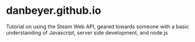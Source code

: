 # danbeyer.github.io

Tutorial on using the Steam Web API, geared towards someone with a basic understanding of Javascript, server side development, and node.js
			
